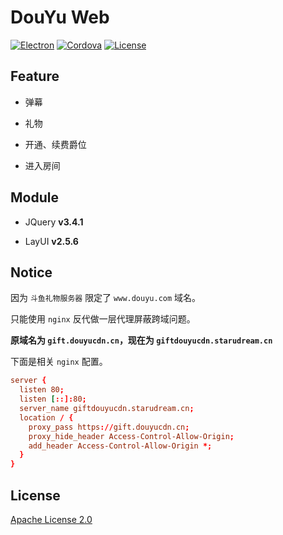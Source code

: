 # DouYu Web

[![Electron](https://github.com/starudream/douyu-web/workflows/Electron/badge.svg)](https://github.com/starudream/douyu-web/actions?query=workflow%3AElectron)
[![Cordova](https://github.com/starudream/douyu-web/workflows/Cordova/badge.svg)](https://github.com/starudream/douyu-web/actions?query=workflow%3ACordova)
[![License](https://img.shields.io/badge/license-Apache%20License%202.0-blue)](./LICENSE)

## Feature

- 弹幕

- 礼物

- 开通、续费爵位

- 进入房间

## Module

- JQuery **v3.4.1**

- LayUI **v2.5.6**

## Notice

因为 `斗鱼礼物服务器` 限定了 `www.douyu.com` 域名。

只能使用 `nginx` 反代做一层代理屏蔽跨域问题。

**原域名为 `gift.douyucdn.cn`，现在为 `giftdouyucdn.starudream.cn`**

下面是相关 `nginx` 配置。

```conf
server {
  listen 80;
  listen [::]:80;
  server_name giftdouyucdn.starudream.cn;
  location / {
    proxy_pass https://gift.douyucdn.cn;
    proxy_hide_header Access-Control-Allow-Origin;
    add_header Access-Control-Allow-Origin *;
  }
}
```

## License

[Apache License 2.0](./LICENSE)
